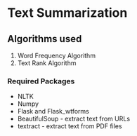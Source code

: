 # Text Summarization

## Algorithms used
1. Word Frequency Algorithm
2. Text Rank Algorithm

### Required Packages
* NLTK
* Numpy
* Flask and Flask_wtforms
* BeautifulSoup - extract text from URLs
* textract - extract text from PDF files
